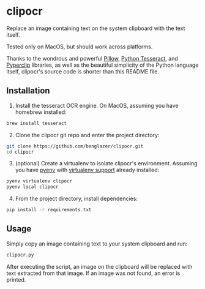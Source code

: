 # clipocr

Replace an image containing text on the system clipboard with the text itself.

Tested only on MacOS, but should work across platforms.

Thanks to the wondrous and powerful [Pillow](https://python-pillow.org/), [Python Tesseract](https://github.com/madmaze/pytesseract), and [Pyperclip](https://github.com/asweigart/pyperclip) libraries, as well as the beautiful simplicity of the Python language itself, clipocr's source code is shorter than this README file.

## Installation

1. Install the tesseract OCR engine. On MacOS, assuming you have homebrew installed:

```zsh
brew install tesseract
```

2. Clone the clipocr git repo and enter the project directory:
```zsh
git clone https://github.com/benglazer/clipocr.git
cd clipocr
```

3. (optional) Create a virtualenv to isolate clipocr's environment. Assuming you have [pyenv](https://github.com/pyenv/pyenv) with [virtualenv support](https://github.com/pyenv/pyenv-virtualenv) already installed:
```zsh
pyenv virtualenv clipocr
pyenv local clipocr
```

4. From the project directory, install dependencies:
```zsh
pip install -r requirements.txt
```

## Usage

Simply copy an image containing text to your system clipboard and run:
```zsh
clipocr.py
```

After executing the script, an image on the clipboard will be replaced with text extracted from that image. If an image was not found, an error is printed.
